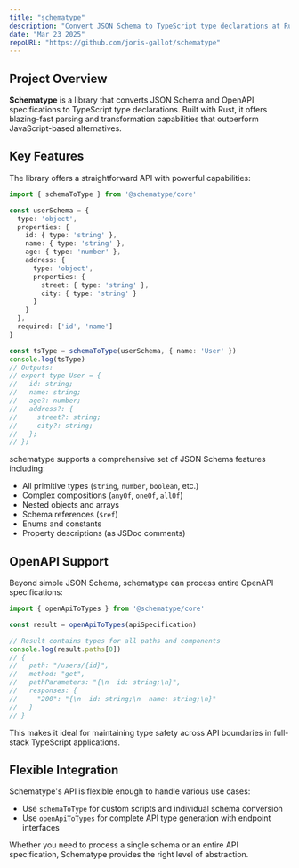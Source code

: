 ```yaml
---
title: "schematype"
description: "Convert JSON Schema to TypeScript type declarations at Rust speed"
date: "Mar 23 2025"
repoURL: "https://github.com/joris-gallot/schematype"
---
```


## Project Overview

**Schematype** is a library that converts JSON Schema and OpenAPI specifications to TypeScript type declarations. Built with Rust, it offers blazing-fast parsing and transformation capabilities that outperform JavaScript-based alternatives.

## Key Features

The library offers a straightforward API with powerful capabilities:

```typescript
import { schemaToType } from '@schematype/core'

const userSchema = {
  type: 'object',
  properties: {
    id: { type: 'string' },
    name: { type: 'string' },
    age: { type: 'number' },
    address: {
      type: 'object',
      properties: {
        street: { type: 'string' },
        city: { type: 'string' }
      }
    }
  },
  required: ['id', 'name']
}

const tsType = schemaToType(userSchema, { name: 'User' })
console.log(tsType)
// Outputs:
// export type User = {
//   id: string;
//   name: string;
//   age?: number;
//   address?: {
//     street?: string;
//     city?: string;
//   };
// };
```

schematype supports a comprehensive set of JSON Schema features including:

- All primitive types (`string`, `number`, `boolean`, etc.)
- Complex compositions (`anyOf`, `oneOf`, `allOf`)
- Nested objects and arrays
- Schema references (`$ref`)
- Enums and constants
- Property descriptions (as JSDoc comments)

## OpenAPI Support

Beyond simple JSON Schema, schematype can process entire OpenAPI specifications:

```typescript
import { openApiToTypes } from '@schematype/core'

const result = openApiToTypes(apiSpecification)

// Result contains types for all paths and components
console.log(result.paths[0])
// {
//   path: "/users/{id}",
//   method: "get",
//   pathParameters: "{\n  id: string;\n}",
//   responses: {
//     "200": "{\n  id: string;\n  name: string;\n}"
//   }
// }
```

This makes it ideal for maintaining type safety across API boundaries in full-stack TypeScript applications.

## Flexible Integration

Schematype's API is flexible enough to handle various use cases:

- Use `schemaToType` for custom scripts and individual schema conversion
- Use `openApiToTypes` for complete API type generation with endpoint interfaces

Whether you need to process a single schema or an entire API specification, Schematype provides the right level of abstraction.
